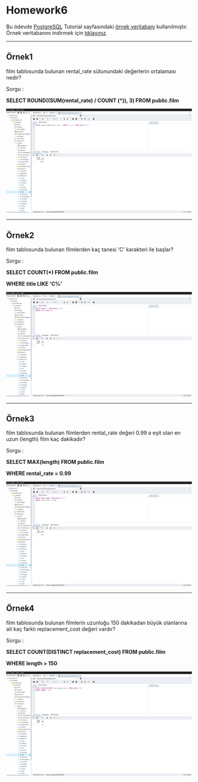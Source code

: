 # Homework6

Bu ödevde [PostgreSQL](https://www.postgresqltutorial.com/) Tutorial sayfasındaki [örnek veritabanı](https://www.postgresqltutorial.com/postgresql-getting-started/postgresql-sample-database/) kullanılmıştır.
Örnek veritabanını indirmek için [tıklayınız](https://www.postgresqltutorial.com/wp-content/uploads/2019/05/dvdrental.zip).

------

## Örnek1

film tablosunda bulunan rental_rate sütunundaki değerlerin ortalaması nedir?

Sorgu : 

**SELECT ROUND((SUM(rental_rate) / COUNT (*)), 3) FROM public.film**

![Github](assets/answer1.png)

-----

## Örnek2

film tablosunda bulunan filmlerden kaç tanesi 'C' karakteri ile başlar?

Sorgu : 

**SELECT COUNT(*) FROM public.film**

**WHERE title LIKE 'C%'**

![Github](assets/answer2.png)

-----

## Örnek3

film tablosunda bulunan filmlerden rental_rate değeri 0.99 a eşit olan en uzun (length) film kaç dakikadır?

Sorgu : 

**SELECT MAX(length) FROM public.film**

**WHERE rental_rate = 0.99**

![Github](assets/answer3.png)

-----

## Örnek4

film tablosunda bulunan filmlerin uzunluğu 150 dakikadan büyük olanlarına ait kaç farklı replacement_cost değeri vardır?

Sorgu : 

**SELECT COUNT(DISTINCT replacement_cost) FROM public.film**

**WHERE length > 150**

![Github](assets/answer4.png)